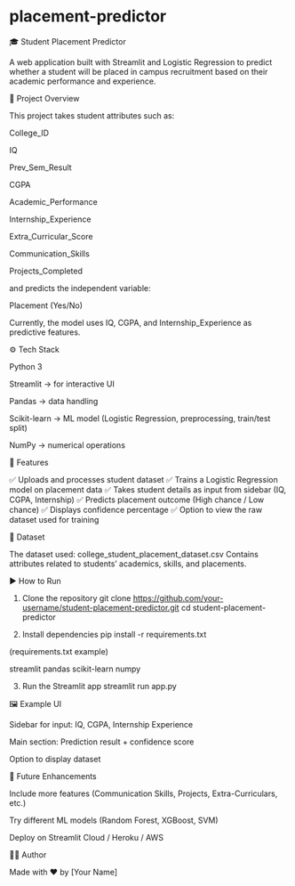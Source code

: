 # placement-predictor
🎓 Student Placement Predictor

A web application built with Streamlit and Logistic Regression to predict whether a student will be placed in campus recruitment based on their academic performance and experience.

📌 Project Overview

This project takes student attributes such as:

College_ID

IQ

Prev_Sem_Result

CGPA

Academic_Performance

Internship_Experience

Extra_Curricular_Score

Communication_Skills

Projects_Completed

and predicts the independent variable:

Placement (Yes/No)

Currently, the model uses IQ, CGPA, and Internship_Experience as predictive features.

⚙️ Tech Stack

Python 3

Streamlit → for interactive UI

Pandas → data handling

Scikit-learn → ML model (Logistic Regression, preprocessing, train/test split)

NumPy → numerical operations

🚀 Features

✅ Uploads and processes student dataset
✅ Trains a Logistic Regression model on placement data
✅ Takes student details as input from sidebar (IQ, CGPA, Internship)
✅ Predicts placement outcome (High chance / Low chance)
✅ Displays confidence percentage
✅ Option to view the raw dataset used for training

📂 Dataset

The dataset used:
college_student_placement_dataset.csv
Contains attributes related to students’ academics, skills, and placements.

▶️ How to Run
1. Clone the repository
git clone https://github.com/your-username/student-placement-predictor.git
cd student-placement-predictor

2. Install dependencies
pip install -r requirements.txt


(requirements.txt example)

streamlit
pandas
scikit-learn
numpy

3. Run the Streamlit app
streamlit run app.py

🖼️ Example UI

Sidebar for input: IQ, CGPA, Internship Experience

Main section: Prediction result + confidence score

Option to display dataset

🔮 Future Enhancements

Include more features (Communication Skills, Projects, Extra-Curriculars, etc.)

Try different ML models (Random Forest, XGBoost, SVM)

Deploy on Streamlit Cloud / Heroku / AWS

👨‍💻 Author

Made with ❤️ by [Your Name]
